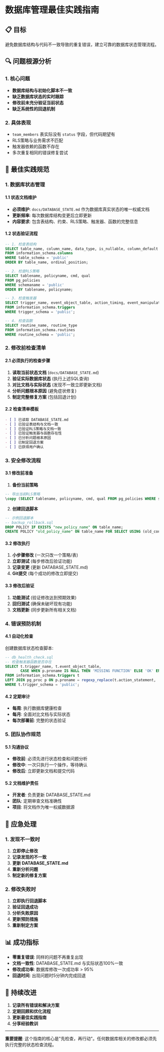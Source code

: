 # 数据库管理最佳实践指南

## 📋 目标

避免数据库结构与代码不一致导致的重复错误，建立可靠的数据库状态管理流程。

## 🔍 问题根源分析

### 1. 核心问题
- **数据库结构与初始化脚本不一致**
- **缺乏数据库状态的实时跟踪**
- **修改前未充分验证当前状态**
- **缺乏系统性的回退机制**

### 2. 具体表现
- `team_members` 表实际没有 `status` 字段，但代码期望有
- RLS策略与业务需求不匹配
- 触发器依赖的函数不存在
- 多次重复相同的错误修复尝试

## 🎯 最佳实践规范

### 1. 数据库状态管理

#### 1.1 状态文档维护
- **必须维护**: `docs/DATABASE_STATE.md` 作为数据库真实状态的唯一权威文档
- **更新频率**: 每次数据库结构变更后立即更新
- **内容要求**: 包含表结构、约束、RLS策略、触发器、函数的完整信息

#### 1.2 状态验证流程
```sql
-- 1. 检查表结构
SELECT table_name, column_name, data_type, is_nullable, column_default 
FROM information_schema.columns 
WHERE table_schema = 'public' 
ORDER BY table_name, ordinal_position;

-- 2. 检查RLS策略
SELECT tablename, policyname, cmd, qual 
FROM pg_policies 
WHERE schemaname = 'public'
ORDER BY tablename, policyname;

-- 3. 检查触发器
SELECT trigger_name, event_object_table, action_timing, event_manipulation
FROM information_schema.triggers
WHERE trigger_schema = 'public';

-- 4. 检查函数
SELECT routine_name, routine_type
FROM information_schema.routines
WHERE routine_schema = 'public';
```

### 2. 修改前检查清单

#### 2.1 必须执行的检查步骤
1. **读取当前状态文档** (`docs/DATABASE_STATE.md`)
2. **验证实际数据库状态** (执行上述SQL查询)
3. **对比文档与实际状态** (发现不一致立即更新文档)
4. **分析问题根本原因** (避免症状修复)
5. **制定完整修复方案** (包括回退计划)

#### 2.2 检查清单模板
```markdown
- [ ] 已读取 DATABASE_STATE.md
- [ ] 已验证表结构与文档一致
- [ ] 已验证RLS策略与文档一致
- [ ] 已验证触发器与函数存在性
- [ ] 已分析问题根本原因
- [ ] 已制定回退方案
- [ ] 已获得用户确认
```

### 3. 安全修改流程

#### 3.1 修改前准备
1. **备份当前策略**
```sql
-- 导出当前RLS策略
\copy (SELECT tablename, policyname, cmd, qual FROM pg_policies WHERE schemaname = 'public') TO 'backup_policies.csv' CSV HEADER;
```

2. **创建回退脚本**
```sql
-- 示例回退脚本
-- backup_rollback.sql
DROP POLICY IF EXISTS "new_policy_name" ON table_name;
CREATE POLICY "old_policy_name" ON table_name FOR SELECT USING (old_condition);
```

#### 3.2 修改执行
1. **小步骤修改** (一次只改一个策略/表)
2. **立即测试** (每步修改后验证功能)
3. **记录变更** (更新 DATABASE_STATE.md)
4. **Git提交** (每个成功的修改立即提交)

#### 3.3 修改后验证
1. **功能测试** (验证修改达到预期效果)
2. **回归测试** (确保未破坏现有功能)
3. **文档更新** (同步更新所有相关文档)

### 4. 错误预防机制

#### 4.1 自动化检查
创建数据库状态检查脚本:
```sql
-- db_health_check.sql
-- 检查触发器函数是否存在
SELECT t.trigger_name, t.event_object_table, 
       CASE WHEN p.proname IS NULL THEN 'MISSING FUNCTION' ELSE 'OK' END as status
FROM information_schema.triggers t
LEFT JOIN pg_proc p ON p.proname = regexp_replace(t.action_statement, '.*FUNCTION\s+(\w+)\(.*', '\\1')
WHERE t.trigger_schema = 'public';
```

#### 4.2 定期审计
- **每周**: 执行数据库健康检查
- **每月**: 全面对比文档与实际状态
- **每次部署前**: 完整的状态验证

### 5. 团队协作规范

#### 5.1 沟通协议
- **修改前**: 必须先进行状态检查和问题分析
- **修改中**: 一次只执行一个操作，等待确认
- **修改后**: 立即更新文档和提交代码

#### 5.2 文档维护责任
- **开发者**: 负责更新 DATABASE_STATE.md
- **团队**: 定期审查文档准确性
- **项目**: 将文档作为唯一权威数据源

## 🚨 应急处理

### 1. 发现不一致时
1. **立即停止修改**
2. **记录发现的不一致**
3. **更新 DATABASE_STATE.md**
4. **重新分析问题**
5. **制定新的修复方案**

### 2. 修改失败时
1. **立即执行回退脚本**
2. **验证回退成功**
3. **分析失败原因**
4. **更新预防措施**
5. **重新制定方案**

## 📊 成功指标

- **零重复错误**: 同样的问题不再重复出现
- **文档一致性**: DATABASE_STATE.md 与实际状态100%一致
- **修改成功率**: 数据库修改一次成功率 > 95%
- **回退时间**: 出现问题时5分钟内完成回退

## 🔄 持续改进

1. **记录所有错误和解决方案**
2. **定期回顾和优化流程**
3. **更新最佳实践指南**
4. **分享经验教训**

---

**重要提醒**: 这个指南的核心是"先检查，再行动"。任何数据库相关的修改都必须先执行完整的状态检查流程。